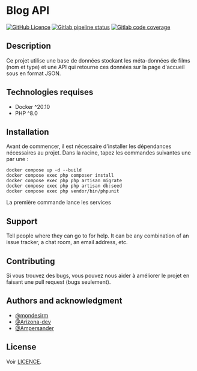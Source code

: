 # Blog API

[![GitHub Licence](https://img.shields.io/github/license/mondesirm/blog)](https://gitlab.com/mondesirm/blog/-/blob/main/LICENCE)
[![Gitlab pipeline status](https://gitlab.com/mondesirm/blog/badges/main/pipeline.svg)](https://gitlab.com/mondesirm/blog/-/pipelines)
[![Gitlab code coverage](https://img.shields.io/gitlab/coverage/mondesirm/blog/main)](https://gitlab.com/mondesirm/blog/-/pipelines)

## Description
Ce projet utilise une base de données stockant les méta-données de films (nom et type) et une API qui retourne ces données sur la page d'accueil sous en format JSON.

## Technologies requises
- Docker ^20.10
- PHP ^8.0

## Installation
Avant de commencer, il est nécessaire d'installer les dépendances nécessaires au projet.
Dans la racine, tapez les commandes suivantes une par une :

```
docker compose up -d --build
docker compose exec php composer install
docker compose exec php php artisan migrate
docker compose exec php php artisan db:seed
docker compose exec php vendor/bin/phpunit 
```

La première commande lance les services

## Support
Tell people where they can go to for help. It can be any combination of an issue tracker, a chat room, an email address, etc.

## Contributing
Si vous trouvez des bugs, vous pouvez nous aider à améliorer le projet en faisant une pull request (bugs seulement).

## Authors and acknowledgment
- [@mondesirm](https://gitlab.com/mondesirm)
- [@Arizona-dev](https://gitlab.com/Arizona-dev)
- [@Ampersander](https://gitlab.com/Ampersander)

## License
Voir [LICENCE](https://gitlab.com/mondesirm/blog/-/blob/main/LICENCE).
